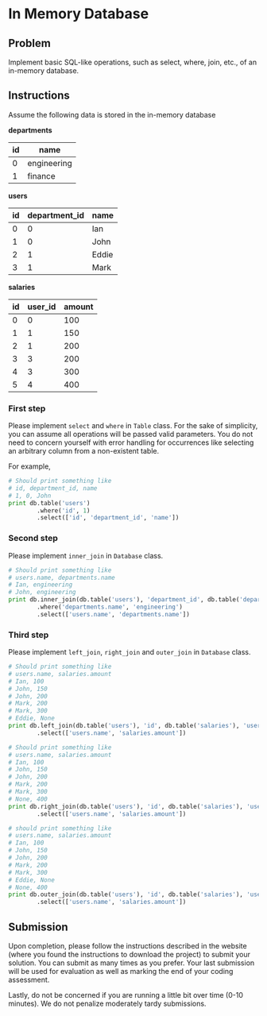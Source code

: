 # In Memory Database

## Problem
Implement basic SQL-like operations, such as select, where, join, etc., of an in-memory database.

## Instructions
Assume the following data is stored in the in-memory database

**departments**

| id  |  name       |
| ----|-------------|
| 0   | engineering |
| 1   | finance     |

**users**

| id | department_id | name   |
| ---|---------------|--------|
| 0  |  0            |  Ian   |
| 1  |  0            |  John  |
| 2  |  1            |  Eddie |
| 3  |  1            |  Mark  |

**salaries**

| id | user_id  | amount |
| ---|----------|--------|
| 0  | 0        | 100    |
| 1  | 1        | 150    |
| 2  | 1        | 200    |
| 3  | 3        | 200    |
| 4  | 3        | 300    |
| 5  | 4        | 400    |


### First step
Please implement `select` and `where` in `Table` class. For the sake of simplicity, you can assume all operations will be passed valid parameters. You do not need to concern yourself with error handling for occurrences like selecting an arbitrary column from a non-existent table.


For example,

~~~python
# Should print something like
# id, department_id, name
# 1, 0, John
print db.table('users')
        .where('id', 1)
        .select(['id', 'department_id', 'name'])
~~~

### Second step
Please implement `inner_join` in `Database` class.

~~~python
# Should print something like
# users.name, departments.name
# Ian, engineering
# John, engineering
print db.inner_join(db.table('users'), 'department_id', db.table('departments'), 'id')
        .where('departments.name', 'engineering')
        .select(['users.name', 'departments.name'])
~~~

### Third step
Please implement `left_join`, `right_join` and `outer_join` in `Database` class.

~~~python
# Should print something like
# users.name, salaries.amount
# Ian, 100
# John, 150
# John, 200
# Mark, 200
# Mark, 300
# Eddie, None
print db.left_join(db.table('users'), 'id', db.table('salaries'), 'user_id')
        .select(['users.name', 'salaries.amount'])

# Should print something like
# users.name, salaries.amount
# Ian, 100
# John, 150
# John, 200
# Mark, 200
# Mark, 300
# None, 400
print db.right_join(db.table('users'), 'id', db.table('salaries'), 'user_id')
        .select(['users.name', 'salaries.amount'])

# should print something like
# users.name, salaries.amount
# Ian, 100
# John, 150
# John, 200
# Mark, 200
# Mark, 300
# Eddie, None
# None, 400
print db.outer_join(db.table('users'), 'id', db.table('salaries'), 'user_id')
        .select(['users.name', 'salaries.amount'])
~~~

## Submission
Upon completion, please follow the instructions described in the website (where you found the instructions to download the project) to submit your solution. You can submit as many times as you prefer. Your last submission will be used for evaluation as well as marking the end of your coding assessment.

Lastly, do not be concerned if you are running a little bit over time (0-10 minutes). We do not penalize moderately tardy submissions.
